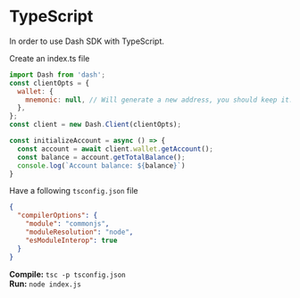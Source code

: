 # TypeScript

In order to use Dash SDK with TypeScript.    

Create an index.ts file  

```js
import Dash from 'dash';
const clientOpts = {
  wallet: {
    mnemonic: null, // Will generate a new address, you should keep it.
  },
};
const client = new Dash.Client(clientOpts);

const initializeAccount = async () => {
  const account = await client.wallet.getAccount();
  const balance = account.getTotalBalance();
  console.log(`Account balance: ${balance}`)
}
```

Have a following `tsconfig.json` file

```json
{
  "compilerOptions": {
    "module": "commonjs",
    "moduleResolution": "node",
    "esModuleInterop": true
  }
}
```

**Compile:** `tsc -p tsconfig.json`  
**Run:** `node index.js`